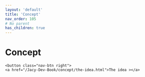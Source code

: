 ```yaml
---
layout: 'default'
title: 'Concept'
nav_order: 105
# No parent
has_children: true
---
```


# Concept
<div class="nav-btn-block">
    
    <button class="nav-btn right">
    <a href="/Jacy-Dev-Book/concept/the-idea.html">The idea ></a>
</button>

</div>
